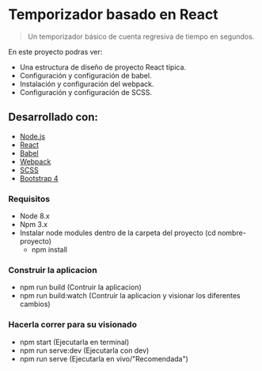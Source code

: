 # Temporizador basado en React

> Un temporizador básico de cuenta regresiva de tiempo en segundos. 

En este proyecto podras ver:
* Una estructura de diseño de proyecto React tipica.
* Configuración y configuración de babel.
* Instalación y configuración del webpack.
* Configuración y configuración de SCSS.

## Desarrollado con:
* [Node.js](https://nodejs.org/en/)
* [React](https://reactjs.org/)
* [Babel](https://babeljs.io/)
* [Webpack](https://webpack.js.org/)
* [SCSS](http://sass-lang.com/)
* [Bootstrap 4](https://getbootstrap.com/)

### Requisitos
* Node 8.x
* Npm 3.x
* Instalar node modules dentro de la carpeta del proyecto (cd nombre-proyecto)
   - npm install

### Construir la aplicacion
   - npm run build (Contruir la aplicacion)
   - npm run build:watch (Contruir la aplicacion y visionar los diferentes cambios)

### Hacerla correr para su visionado
 - npm start (Ejecutarla en terminal)
 - npm run serve:dev (Ejecutarla con dev)
 - npm run serve (Ejecutarla en vivo/"Recomendada")
